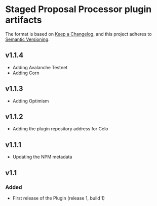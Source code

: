# Staged Proposal Processor plugin artifacts

The format is based on [Keep a Changelog](https://keepachangelog.com/en/1.0.0/),
and this project adheres to [Semantic Versioning](https://semver.org/spec/v2.0.0.html).

## v1.1.4

- Adding Avalanche Testnet
- Adding Corn

## v1.1.3

- Adding Optimism

## v1.1.2

- Adding the plugin repository address for Celo

## v1.1.1

- Updating the NPM metadata

## v1.1

### Added

- First release of the Plugin (release 1, build 1)

